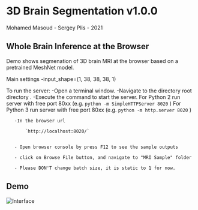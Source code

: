 # 3D Brain Segmentation  v1.0.0
Mohamed Masoud - Sergey Plis - 2021


## Whole Brain Inference at the Browser
Demo shows segmenation of 3D brain MRI at the browser based on a pretrained MeshNet model.

Main settings
	-input_shape=(1, 38, 38, 38, 1)
    

To run the server:
	-Open a terminal window.
	-Navigate to the directory root directory .
	-Execute the command to start the server.
		For Python 2 run server with free port 80xx (e.g.  `python -m SimpleHTTPServer 8020` )
		For Python 3 run server with free port 80xx (e.g.  `python -m http.server 8020` )


       
       -In the browser url
      
           `http://localhost:8020/`


       - Open browser console by press F12 to see the sample outputs 

       - click on Browse File button, and navigate to "MRI Sample" folder

       - Please DON'T change batch size, it is static to 1 for now.




## Demo


![Interface](https://github.com/Mmasoud1/Portfolios/blob/master/ShowMe/BrainInference/Compare2_3DCC.gif)



